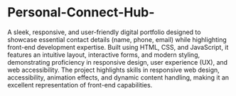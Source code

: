 # Personal-Connect-Hub-
A sleek, responsive, and user-friendly digital portfolio designed to showcase essential contact details (name, phone, email) while highlighting front-end development expertise. Built using HTML, CSS, and JavaScript, it features an intuitive layout, interactive forms, and modern styling, demonstrating proficiency in responsive design, user experience (UX), and web accessibility.
 The project highlights skills in responsive web design, accessibility, animation effects, and dynamic content handling, making it an excellent representation of front-end capabilities.
